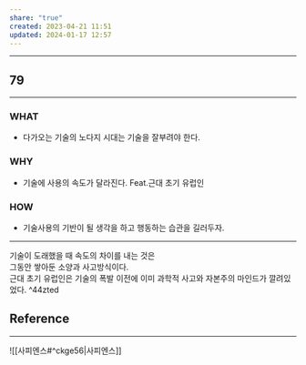 ```yaml
---
share: "true"
created: 2023-04-21 11:51
updated: 2024-01-17 12:57
---
```


---
## 79
---
### WHAT
- 다가오는 기술의 노다지 시대는 기술을 잘부려야 한다.
### WHY
- 기술에 사용의 속도가 달라진다. Feat.근대 초기 유럽인
### HOW
- 기술사용의 기반이 될 생각을 하고 행동하는 습관을 길러두자.
---
기술이 도래했을 때 속도의 차이를 내는 것은  
그동안 쌓아둔 소양과 사고방식이다.  
근대 초기 유럽인은 기술의 폭발 이전에 이미 과학적 사고와 자본주의 마인드가 깔려있었다. ^44zted

## Reference
---
![[사피엔스#^ckge56|사피엔스]]

